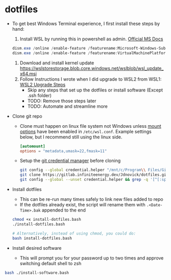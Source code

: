 # dotfiles

- To get best Windows Terminal experience, I first install these steps by hand:

  1. Install WSL by running this in powershell as admin. [Official MS Docs](https://docs.microsoft.com/en-us/windows/wsl/install-win10)

  ```powershell
  dism.exe /online /enable-feature /featurename:Microsoft-Windows-Subsystem-Linux /all /norestart
  dism.exe /online /enable-feature /featurename:VirtualMachinePlatform /all /norestart
  ```

  1. Download and install kernel update <https://wslstorestorage.blob.core.windows.net/wslblob/wsl_update_x64.msi>
  1. Follow Instructions I wrote when I did upgrade to WSL2 from WSL1: [WSL2 Upgrade Steps](./docs/WSL2UpgradeSteps.md)
      - Skip any steps that set up the dotfiles or install software (Except .ssh folder)
      - TODO: Remove those steps later
      - TODO: Automate and streamline more

- Clone git repo
  - Clone must happen on linux file system not Windows unless [mount options](https://docs.microsoft.com/en-us/windows/wsl/wsl-config#mount-options)
  have been enabled in `/etc/wsl.conf`. Example settings below, but I recommend still using the linux side.

    ``` conf
    [automount]
    options = "metadata,umask=22,fmask=11"
    ```

  - Setup the [git credential manager](https://github.com/microsoft/Git-Credential-Manager-for-Windows/releases) before cloning

    ``` bash
    git config --global credential.helper "/mnt/c/Program\\ Files/Git/mingw64/libexec/git-core/git-credential-manager.exe"
    git clone https://gitlab.infiniteenergy.dev/Jdnovick/dotfiles.git
    git config --global --unset credential.helper && grep -q '[^[:space:]]' < ~/.gitconfig || rm ~/.gitconfig
    ```

- Install dotfiles
  - This can be re-run many times safely to link new files added to repo
  - If the dotfiles already exist, the script will rename them with `.<Date-Time>.bak` appended to the end

  ``` bash
  chmod +x install-dotfiles.bash
  ./install-dotfiles.bash

  # Alternatively, instead of using chmod, you could do:
  bash install-dotfiles.bash
  ```

- Install desired software
  - This will prompt you for your password up to two times and approve switching default shell to zsh

``` bash
bash ./install-software.bash
```
